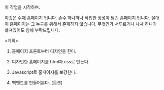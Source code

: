 이 작업을 시작하며.

이것은 수제 홈페이지 입니다.
손수 하나하나 작업한 정성이 담긴 홈페이지 입니다.
절대 이 홈페이지는 그 누구를 위해서 존재하지 않습니다.
무엇인가 서투르거나 나사 하나가 빠져있어도 양해 부탁드립니다.

<계획>

1. 홈페이지 프론트부터 디자인을 한다.

2. 디자인한 홈페이지를 html과 css로 만든다.

3. Javascript로 홈페이지를 보강한다.

4. 백엔드를 만들어본다. (옵션)
